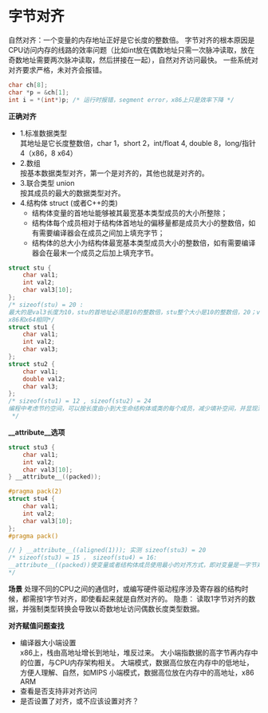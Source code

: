 # 字节对齐
自然对齐：一个变量的内存地址正好是它长度的整数倍。
字节对齐的根本原因是CPU访问内存的线路的效率问题（比如int放在偶数地址只需一次脉冲读取，放在奇数地址需要两次脉冲读取，然后拼接在一起），自然对齐访问最快。
一些系统对对齐要求严格，未对齐会报错。
```c
char ch[8];
char *p = &ch[1];
int i = *(int*)p; /* 运行时报错，segment error，x86上只是效率下降 */
```

**正确对齐**  
+ 1.标准数据类型  
其地址是它长度整数倍，char 1，short 2，int/float 4, double 8，long/指针 4（x86，8 x64）
+ 2.数组  
按基本数据类型对齐，第一个是对齐的，其他也就是对齐的。
+ 3.联合类型 union  
按其成员的最大的数据类型对齐。
+ 4.结构体 struct  (或者C++的类)
    + 结构体变量的首地址能够被其最宽基本类型成员的大小所整除；
    + 结构体每个成员相对于结构体首地址的偏移量都是成员大小的整数倍，如有需要编译器会在成员之间加上填充字节；
    + 结构体的总大小为结构体最宽基本类型成员大小的整数倍，如有需要编译器会在最末一个成员之后加上填充字节。
```c
struct stu { 
    char val1;
    int val2;
    char val3[10];
};
/* sizeof(stu) = 20 :
最大的是val3长度为10，stu的首地址必须是10的整数倍，stu整个大小是10的整数倍，20；val3前的val1和val2占用10；val1后填充3个字节，val2的地址是4的倍数，后面填充2个字节；
x86和x64相同*/
struct stu1 {
    char val1;
    int val2;
    char val3;
};
struct stu2 {
    char val1;
    double val2;
    char val3;
};
/* sizeof(stu1) = 12 , sizeof(stu2) = 24
编程中考虑节约空间，可以按长度由小到大生命结构体或类的每个成员，减少填补空间，并显现添加填补部分的提示效果。
 */
```

**__attribute__选项**
```c
struct stu3 {
    char val1;
    int val2;
    char val3[10];
} __attribute__((packed));

#pragma pack(2)
struct stu4 {
    char val1;
    int val2;
    char val3[10];
};
#pragma pack()

// } __attribute__((aligned(1))); 实测 sizeof(stu3) = 20
/* sizeof(stu3) = 15 ， sizeof(stu4) = 16:
__attribute__((packed))使变量或者结构体成员使用最小的对齐方式，即对变量是一字节对齐，对域（field）是位对齐。
*/
```

**场景**
处理不同的CPU之间的通信时，或编写硬件驱动程序涉及寄存器的结构时候，都需按1字节对齐，即使看起来就是自然对齐的。
隐患：
读取1字节对齐的数据，并强制类型转换会导致以奇数地址访问偶数长度类型数据。

**对齐赋值问题查找**
+ 编译器大小端设置  
x86上，栈由高地址增长到地址，堆反过来。
大小端指数据的高字节再内存中的位置，与CPU内存架构相关。
大端模式，数据高位放在内存中的低地址，方便人理解、自然，如MIPS
小端模式，数据高位放在内存中的高地址，x86 ARM
+ 查看是否支持非对齐访问
+ 是否设置了对齐，或不应该设置对齐？